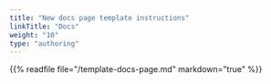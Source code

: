 ```yaml
---
title: "New docs page template instructions"
linkTitle: "Docs"
weight: "10"
type: "authoring"
---
```


{{% readfile file="/template-docs-page.md" markdown="true" %}}
